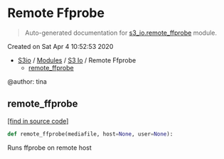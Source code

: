 # Remote Ffprobe

> Auto-generated documentation for [s3_io.remote_ffprobe](../../s3_io/remote_ffprobe.py) module.

Created on Sat Apr  4 10:52:53 2020

- [S3io](../README.md#s3io) / [Modules](../MODULES.md#s3io-modules) / [S3 Io](index.md#s3-io) / Remote Ffprobe
    - [remote_ffprobe](#remote_ffprobe)

@author: tina

## remote_ffprobe

[[find in source code]](../../s3_io/remote_ffprobe.py#L11)

```python
def remote_ffprobe(mediafile, host=None, user=None):
```

Runs ffprobe on remote host
